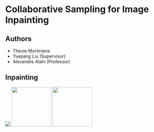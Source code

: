 # Collaborative Sampling for Image Inpainting

## Authors 

- Thevie Mortiniera
- Yuejiang Liu (Supervisor)
- Alexandre Alahi (Professor)


## Inpainting


<p float="left">
  <img src="../master/assets/inpaint0.png width="125"> <img src="../master/assets/inpaint1.png" width="125"> <img src="../master/assets/inpaint2.png" width="125">
  
  
</p>

